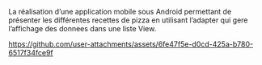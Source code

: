 La réalisation d’une application mobile sous Android permettant de présenter les différentes recettes de pizza en utilisant l’adapter qui gere l’affichage des donnees dans une liste View.

https://github.com/user-attachments/assets/6fe47f5e-d0cd-425a-b780-6517f34fce9f
